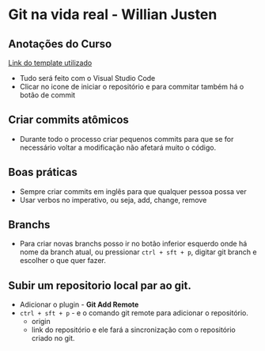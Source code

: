 # Git na vida real - Willian Justen
## Anotações do Curso


[Link do template utilizado](https://html5up.net/big-picture)

* Tudo será feito com o Visual Studio Code
* Clicar no icone de iniciar o repositório e para commitar também há o botão de commit


## Criar commits atômicos

* Durante todo o processo criar pequenos commits para que se for necessário voltar a modificação não afetará muito o código.


## Boas práticas

* Sempre criar commits em inglês para que qualquer pessoa possa ver
* Usar verbos no imperativo, ou seja, add, change, remove


## Branchs

* Para criar novas branchs posso ir no botão inferior esquerdo onde há nome da branch atual, ou pressionar `ctrl + sft + p`, digitar git branch e escolher o que quer fazer.

## Subir um repositorio local par ao git.

* Adicionar o plugin - **Git Add Remote**
* `ctrl + sft + p` - e o comando git remote para adicionar o repositório.
    - origin
    - link do repositório e ele fará a sincronização com o repositório criado no git.